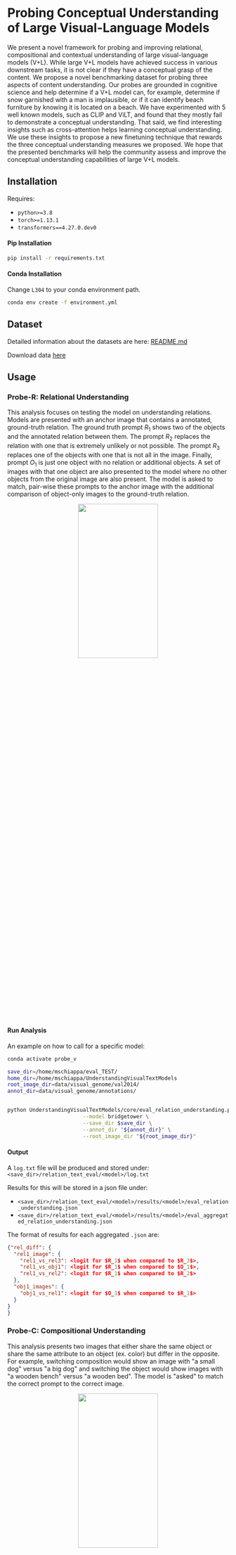 # Probing Conceptual Understanding of Large Visual-Language Models
We present a novel framework for probing and improving relational, compositional and contextual understanding of large 
visual-language models (V+L). While large V+L models have achieved success in various downstream tasks, it is not clear 
if they have a conceptual grasp of the content. We propose a novel benchmarking dataset for probing three aspects of 
content understanding. Our probes are grounded in cognitive science and help determine if a V+L model can, for example, 
determine if snow garnished with a man is implausible, or if it can identify beach furniture by knowing it is located on
a beach. We have experimented with 5 well known models, such as CLIP and ViLT, and found that they mostly fail to 
demonstrate a conceptual understanding. That said, we find interesting insights such as cross-attention helps learning 
conceptual understanding. We use these insights to propose a new finetuning technique that rewards the three conceptual 
understanding measures we proposed. We hope that the presented benchmarks will help the community assess and improve the 
conceptual understanding capabilities of large V+L models.


## Installation
Requires:
* `python>=3.8` 
* `torch>=1.13.1`
* `transformers==4.27.0.dev0`

#### Pip Installation
```bash
pip install -r requirements.txt
```

#### Conda Installation
Change `L304` to your conda environment path. 
```bash
conda env create -f environment.yml
```

## Dataset
Detailed information about the datasets are here: [README.md](new_datasets/README.md)

Download data [here](https://www.crcv.ucf.edu/data1/probe_rcb/) 

## Usage
### Probe-R: Relational Understanding
This analysis focuses on testing the model on understanding relations. Models are presented with an anchor image that 
contains a annotated, ground-truth relation. The ground truth prompt $R_1$ shows two of the objects and the annotated
relation between them. The prompt $R_2$ replaces the relation with one that is extremely unlikely or not possible. 
The prompt $R_3$ replaces one of the objects with one that is not all in the image. Finally, prompt $O_1$ is just 
one object with no relation or additional objects. A set of images with that one object are also presented to the model
where no other objects from the original image are also present. The model is asked to match, pair-wise these prompts
to the anchor image with the additional comparison of object-only images to the ground-truth relation.

<p align="center">
  <img width="60%" height="30%" src="images/ProbeR.png" />
</p>

#### Run Analysis
An example on how to call for a specific model:

```bash
conda activate probe_v

save_dir=/home/mschiappa/eval_TEST/
home_dir=/home/mschiappa/UnderstandingVisualTextModels
root_image_dir=data/visual_genome/val2014/
annot_dir=data/visual_genome/annotations/


python UnderstandingVisualTextModels/core/eval_relation_understanding.py \
                        --model bridgetower \
                        --save_dir $save_dir \
                        --annot_dir "${annot_dir}" \
                        --root_image_dir "${root_image_dir}"
```

#### Output
A `log.txt` file will be produced and stored under:  `<save_dir>/relation_text_eval/<model>/log.txt`

Results for this will be stored in a json file under:

* `<save_dir>/relation_text_eval/<model>/results/<model>/eval_relation_understanding.json`
* `<save_dir>/relation_text_eval/<model>/results/<model>/eval_aggregated_relation_understanding.json`

The format of results for each aggregated `.json` are:
```json
{"rel_diff": {
  "rel1_image": {
    "rel1_vs_rel3": <logit for $R_1$ when compared to $R_3$>, 
    "rel1_vs_obj1": <logit for $R_1$ when compared to $O_1$>, 
    "rel1_vs_rel2": <logit for $R_1$ when compared to $R_2$>
  }, 
  "obj1_images": {
    "obj1_vs_rel1": <logit for $O_1$ when compared to $R_1$>
  }
}
}

```

### Probe-C: Compositional Understanding
This analysis presents two images that either share the same object or share the same attribute to an object (ex. color)
but differ in the opposite. For example, switching composition would show an image with "a small dog" versus "a big dog" 
and switching the object would show images with "a wooden bench" versus "a wooden bed".
The model is "asked" to match the correct prompt to the correct image.

<p align="center">
  <img width="60%" height="30%" src="images/ProbeC.png" />
</p>

#### Run Analysis
An example on how to call for a specific model:
```bash
conda activate probe_v

save_dir=/home/mschiappa/eval_TEST/
home_dir=/home/mschiappa/UnderstandingVisualTextModels
root_image_dir=data/coco/val2014/
annot_dir=data/coco/annotations/


python UnderstandingVisualTextModels/core/eval_compositional_understanding.py  \
                        --model bridgetower \
                        --save_dir ${save_dir} \
                        --home_dir ${home_dir} \
                        --root_image_dir "${root_image_dir}"
```


#### Output
A `log.txt` file will be produced and stored under:  `<save_dir>/compositional_text_eval/<model>/log.txt`

Results for this will be stored in a json file under:
* `<save_dir>/compositional_text_eval/<model>/results/eval_compositional_switching_composition_understanding.json`
* `<save_dir>/compositional_text_eval/<model>/results/eval_compositional_switching_object_understanding.json`
* `<save_dir>/compositional_text_eval/<model>/results/eval_aggregated_compositional_switching_composition_understanding.json`
* `<save_dir>/compositional_text_eval/<model>/results/eval_aggregated_compositional_switching_object_understanding.json`

The format of results for each aggregated `.json` are:
```json
{"rel_diff": {
  "image1": 
  {
    "prompt1": <mean logit matching prompt>, 
    "prompt2": <mean logit non-matching prompt>,
  }, 
  "image2": {
    "prompt1": <mean logit non-matching prompt>, 
    "prompt2": <mean logit matching prompt>
  }}, 
  "acc": {
    "text_correct": <accuracy on matching text to image>, 
    "image_correct": <accuracy on matching image to text>, 
    "group_correct": <accuracy on both directions>
  }
}
```

### Probe-B: Context/Background Understanding
This compares images by changing the background. The first is the anchor image where the image is kept the same. 
The next is an image with a random patch that does not cover any annotated objects. The third is where all background is
replaced with a filler. The filler options are:
* `black`
* `gray`
* `scene`
* `noise`

<p align="center">
  <img width="60%" height="30%" src="images/ProbeB.png" />
</p>

#### Run Analysis
An example on how to call for a specific model:
```bash
conda activate probe_v

root_image_orig_dir=data/coco/val2014/
root_image_patch_dir=data/coco/val2014_random_patch_dataset
root_image_mod_dir=data/coco/val2014_background_removed_dataset
annot_dir=data/context
save_dir=results

FILL_TYPES="
scene
noise
black
gray
"

for FILL in $FILL_TYPES
do
    echo "Running BridgeTower with fill ${FILL}"
    python UnderstandingVisualTextModels/core/eval_context_understanding.py \
                            --model bridgetower \
                            --save_dir ${save_dir} \
                            --root_image_mod_dir "${root_image_mod_dir}" \
                            --root_image_patch_dir "${root_image_patch_dir}" \
                            --root_image_orig_dir "${root_image_orig_dir}" \
                            --annot_dir ${annot_dir} \
                            --fill_type $FILL
done
```


#### Output
A `log.txt` file will be produced and stored under:  `<save_dir>/context_text_eval/<model>/log.txt`

Results for this will be stored in a json file under:
* `<save_dir>/context_text_eval/<model>/results/<model>/eval_context_background_<filler>_understanding.json`
* `<save_dir>/context_text_eval/<model>/results/<model>/eval_aggregated_context_background_<filler>_understanding.json`

The format of results for each aggregated `.json` are:
```json
{
  "gt_ap": <AP of all objects in original image>, 
  "mod_ap": <AP of all objects in image with all background removed>, 
  "patch_ap": <AP of all objects in image with random patch in background>, 

  "change_gt_mod_ap": <Change in AP between original image and background replaced image>, 
  "change_gt_patch_ap": <Change in AP from original image and image with random background patch>, 
  "change_patch_mod_ap": <Change in AP from image with background patch and image with background replaced>, 

  "relative_robustness_gt_mod_ap": <Relative change in AP between original image and background replaced image>, 
  "relative_robustness_gt_patch_ap": <Relative change in AP between original image and patch in background image>, 
  "relative_robustness_patch_mod_ap": <Relative change in AP between background patch image and background replaced image>, 
  
  "change_gt_mod_conf": <Mean change in logit scores between original image and background replaced image>, 
  "change_patch_mod_conf": <Mean change in logit scores between random patch image and background replaced image>, 
  "change_gt_patch_conf": <Mean change in logit scores between original image and background patch image>
}
```


### Probe-B: Context/Background Understanding by Object Co-Occurence
This compares images by changing the background AND other objects in the image. The first is the anchor image where 
the image has the background replaced but all objects are present. 
The next is an image with a random patch that does not cover any annotated objects. The third is where all background is
replaced with a filler AND all other objects are removed. The model is being measured by how well it
can detect the remaining object when all other objects are there compared to when they are not. The filler options are:
* `black`
* `gray`
* `scene`
* `noise`


#### Run Analysis
An example on how to call for a specific model:
```bash
conda activate probe_v

root_ima
root_image_orig_dir=data/coco/val2014_background_removed_dataset
root_image_patch_dir=data/coco/val2014_random_patch_dataset
root_image_mod_dir=data/coco/val2014_background_removed_and_cooccurrence_dataset
annot_dir=data/context
save_dir=results

FILL_TYPES="
scene
noise
gray
black
"

for FILL in $FILL_TYPES
do
    echo "Running ${MODEL} with fill ${FILL}"
    python UnderstandingVisualTextModels/core/eval_cooccurence_understanding.py \
                            --model bridgetower \
                            --save_dir $save_dir \
                            --root_image_mod_dir "${root_image_mod_dir}" \
                            --root_image_patch_dir "${root_image_patch_dir}" \
                            --root_image_orig_dir "${root_image_orig_dir}" \
                            --annot_dir ${annot_dir} \
                            --fill_type ${FILL}
done
```


#### Output
A `log.txt` file will be produced and stored under:  `<save_dir>/cooccurrence_text_eval/<model>/log.txt`

Results for this will be stored in a json file under:
* `<save_dir>/cooccurrence_text_eval/<model>/results/<model>/eval_aggregated_cooccurence_<filler>_understanding.json`
* `<save_dir>/cooccurrence_text_eval/<model>/results/<model>/eval_cooccurence_<filler>_understanding.json`

The format of results for each aggregated `.json` are:
```json
{
  "all_objects_ap": [], 
  "gt_single_object_acc": <acc of single object when background removed but all other objects present>, 
  "patch_single_object_acc": <accuracy of single object when random patch in background>, 
  "mod_single_object_acc": <acc of single object when both background and all other objects removed>,
  
  "gt_mod_change_conf": <change in logit score of single object when background removed vs. both background AND objects removed>, 
  "gt_patch_change_conf": <change in logit score of single object when random patch in background vs. just background removed>, 
  "patch_mod_change_conf": <change in logit score of single object when patch in background vs. background AND objects removed>,
}
```

# Licensing
The proposed dataset is altered from [COCO]((https://cocodataset.org/#home) and [Visual Genome](https://www.visualgenome.org/) which are under the Creative Commons Attribution 4.0. 

# Related Asset & Acknowledgment
Our work is relies on the open-source models built and inspired by several assets. 
We gratefully thank the authors for their open-source projects that 
allowed this benchmark to be possible:

* [COCO Dataset](https://cocodataset.org/#home)
* [Visual Genome Project](https://www.visualgenome.org/)
* [NLTK](https://www.nltk.org/)
* [Bridgetower](https://github.com/microsoft/BridgeTower)
* [ViLT](https://github.com/dandelin/ViLT)
* [FLAVA](https://flava-model.github.io/)
* [OpenAI CLIP](https://github.com/mlfoundations/open_clip)
* [HuggingFace](https://huggingface.co/)

